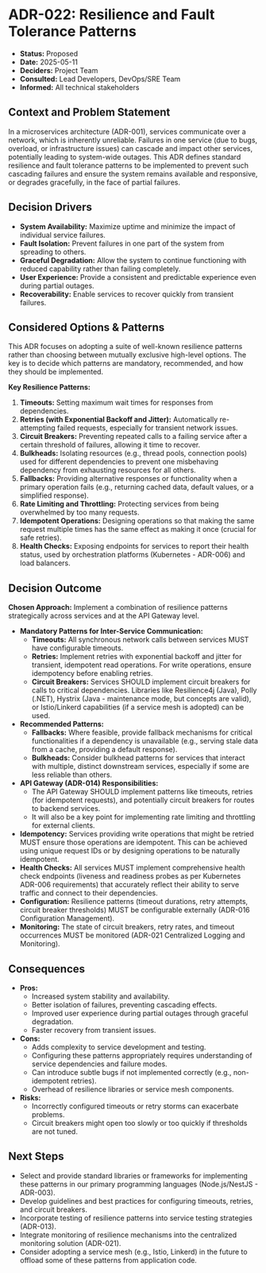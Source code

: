 # ADR-022: Resilience and Fault Tolerance Patterns

*   **Status:** Proposed
*   **Date:** 2025-05-11
*   **Deciders:** Project Team
*   **Consulted:** Lead Developers, DevOps/SRE Team
*   **Informed:** All technical stakeholders

## Context and Problem Statement

In a microservices architecture (ADR-001), services communicate over a network, which is inherently unreliable. Failures in one service (due to bugs, overload, or infrastructure issues) can cascade and impact other services, potentially leading to system-wide outages. This ADR defines standard resilience and fault tolerance patterns to be implemented to prevent such cascading failures and ensure the system remains available and responsive, or degrades gracefully, in the face of partial failures.

## Decision Drivers

*   **System Availability:** Maximize uptime and minimize the impact of individual service failures.
*   **Fault Isolation:** Prevent failures in one part of the system from spreading to others.
*   **Graceful Degradation:** Allow the system to continue functioning with reduced capability rather than failing completely.
*   **User Experience:** Provide a consistent and predictable experience even during partial outages.
*   **Recoverability:** Enable services to recover quickly from transient failures.

## Considered Options & Patterns

This ADR focuses on adopting a suite of well-known resilience patterns rather than choosing between mutually exclusive high-level options. The key is to decide which patterns are mandatory, recommended, and how they should be implemented.

**Key Resilience Patterns:**

1.  **Timeouts:** Setting maximum wait times for responses from dependencies.
2.  **Retries (with Exponential Backoff and Jitter):** Automatically re-attempting failed requests, especially for transient network issues.
3.  **Circuit Breakers:** Preventing repeated calls to a failing service after a certain threshold of failures, allowing it time to recover.
4.  **Bulkheads:** Isolating resources (e.g., thread pools, connection pools) used for different dependencies to prevent one misbehaving dependency from exhausting resources for all others.
5.  **Fallbacks:** Providing alternative responses or functionality when a primary operation fails (e.g., returning cached data, default values, or a simplified response).
6.  **Rate Limiting and Throttling:** Protecting services from being overwhelmed by too many requests.
7.  **Idempotent Operations:** Designing operations so that making the same request multiple times has the same effect as making it once (crucial for safe retries).
8.  **Health Checks:** Exposing endpoints for services to report their health status, used by orchestration platforms (Kubernetes - ADR-006) and load balancers.

## Decision Outcome

**Chosen Approach:** Implement a combination of resilience patterns strategically across services and at the API Gateway level.

*   **Mandatory Patterns for Inter-Service Communication:**
    *   **Timeouts:** All synchronous network calls between services MUST have configurable timeouts.
    *   **Retries:** Implement retries with exponential backoff and jitter for transient, idempotent read operations. For write operations, ensure idempotency before enabling retries.
    *   **Circuit Breakers:** Services SHOULD implement circuit breakers for calls to critical dependencies. Libraries like Resilience4j (Java), Polly (.NET), Hystrix (Java - maintenance mode, but concepts are valid), or Istio/Linkerd capabilities (if a service mesh is adopted) can be used.
*   **Recommended Patterns:**
    *   **Fallbacks:** Where feasible, provide fallback mechanisms for critical functionalities if a dependency is unavailable (e.g., serving stale data from a cache, providing a default response).
    *   **Bulkheads:** Consider bulkhead patterns for services that interact with multiple, distinct downstream services, especially if some are less reliable than others.
*   **API Gateway (ADR-014) Responsibilities:**
    *   The API Gateway SHOULD implement patterns like timeouts, retries (for idempotent requests), and potentially circuit breakers for routes to backend services.
    *   It will also be a key point for implementing rate limiting and throttling for external clients.
*   **Idempotency:** Services providing write operations that might be retried MUST ensure those operations are idempotent. This can be achieved using unique request IDs or by designing operations to be naturally idempotent.
*   **Health Checks:** All services MUST implement comprehensive health check endpoints (liveness and readiness probes as per Kubernetes ADR-006 requirements) that accurately reflect their ability to serve traffic and connect to their dependencies.
*   **Configuration:** Resilience patterns (timeout durations, retry attempts, circuit breaker thresholds) MUST be configurable externally (ADR-016 Configuration Management).
*   **Monitoring:** The state of circuit breakers, retry rates, and timeout occurrences MUST be monitored (ADR-021 Centralized Logging and Monitoring).

## Consequences

*   **Pros:**
    *   Increased system stability and availability.
    *   Better isolation of failures, preventing cascading effects.
    *   Improved user experience during partial outages through graceful degradation.
    *   Faster recovery from transient issues.
*   **Cons:**
    *   Adds complexity to service development and testing.
    *   Configuring these patterns appropriately requires understanding of service dependencies and failure modes.
    *   Can introduce subtle bugs if not implemented correctly (e.g., non-idempotent retries).
    *   Overhead of resilience libraries or service mesh components.
*   **Risks:**
    *   Incorrectly configured timeouts or retry storms can exacerbate problems.
    *   Circuit breakers might open too slowly or too quickly if thresholds are not tuned.

## Next Steps

*   Select and provide standard libraries or frameworks for implementing these patterns in our primary programming languages (Node.js/NestJS - ADR-003).
*   Develop guidelines and best practices for configuring timeouts, retries, and circuit breakers.
*   Incorporate testing of resilience patterns into service testing strategies (ADR-013).
*   Integrate monitoring of resilience mechanisms into the centralized monitoring solution (ADR-021).
*   Consider adopting a service mesh (e.g., Istio, Linkerd) in the future to offload some of these patterns from application code.
